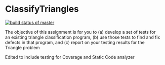 # ClassifyTriangles

[![build status of master](https://travis-ci.org/Jhector10/ClassifyTriangles.svg?branch=main)](https://travis-ci.org/Jhector10/ClassifyTriangles)

The objective of this assignment is for you to (a) develop a set of tests for an 
existing triangle classification program, (b) use those tests to find and fix defects in that program, 
and (c) report on your testing results for the Triangle problem

Edited to include testing for Coverage and Static Code analyzer
